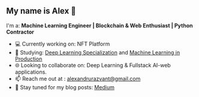 My name is Alex 👋
---
I'm a: **Machine Learning Engineer | Blockchain & Web Enthusiast | Python Contractor**

- 💻 Currently working on: NFT Platform
- 🌱 Studying: [Deep Learning Specialization](https://www.coursera.org/specializations/deep-learning", "Deep Learning Specialization from deeplearning.ai") and [Machine Learning in Production](https://www.coursera.org/specializations/machine-learning-engineering-for-production-mlops", "MLOps")
- 🌐 Looking to collaborate on: Deep Learning & Fullstack AI-web applications.
- 📫 Reach me out at : alexandrurazvant@gmail.com
- 📓 Stay tuned for my blog posts: [Medium](https://medium.com/@alexandrurazvant", "Alexandru Razvant")

